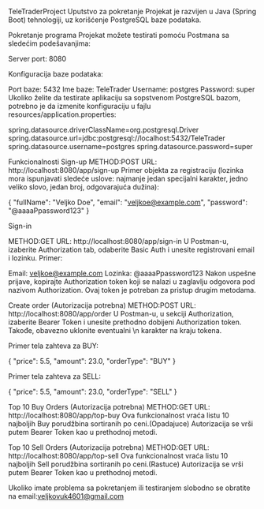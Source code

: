 TeleTraderProject
Uputstvo za pokretanje
Projekat je razvijen u Java (Spring Boot) tehnologiji, uz korišćenje PostgreSQL baze podataka.

Pokretanje programa
Projekat možete testirati pomoću Postmana sa sledećim podešavanjima:

Server port: 8080

Konfiguracija baze podataka:

Port baze: 5432
Ime baze: TeleTrader
Username: postgres
Password: super
Ukoliko želite da testirate aplikaciju sa sopstvenom PostgreSQL bazom, potrebno je da izmenite konfiguraciju u fajlu resources/application.properties:


spring.datasource.driverClassName=org.postgresql.Driver
spring.datasource.url=jdbc:postgresql://localhost:5432/TeleTrader
spring.datasource.username=postgres
spring.datasource.password=super


Funkcionalnosti
Sign-up
METHOD:POST
URL: http://localhost:8080/app/sign-up
Primer objekta za registraciju (lozinka mora ispunjavati sledeće uslove: najmanje jedan specijalni karakter, jedno veliko slovo, jedan broj, odgovarajuća dužina):


{
  "fullName": "Veljko Doe",
  "email": "veljkoe@example.com",
  "password": "@aaaaPpassword123"
}


Sign-in

METHOD:GET
URL: http://localhost:8080/app/sign-in
U Postman-u, izaberite Authorization tab, odaberite Basic Auth i unesite registrovani email i lozinku.
Primer:

Email: veljkoe@example.com
Lozinka: @aaaaPpassword123
Nakon uspešne prijave, kopirajte Authorization token koji se nalazi u zaglavlju odgovora pod nazivom Authorization. Ovaj token je potreban za pristup drugim metodama.

Create order (Autorizacija potrebna)
METHOD:POST
URL: http://localhost:8080/app/order
U Postman-u, u sekciji Authorization, izaberite Bearer Token i unesite prethodno dobijeni Authorization token. Takođe, obavezno uklonite eventualni \n karakter na kraju tokena.

Primer tela zahteva za BUY:

{
  "price": 5.5,
  "amount": 23.0,
  "orderType": "BUY"
}

Primer tela zahteva za SELL:

{
  "price": 5.5,
  "amount": 23.0,
  "orderType": "SELL"
}


Top 10 Buy Orders (Autorizacija potrebna)
METHOD:GET
URL: http://localhost:8080/app/top-buy
Ova funkcionalnost vraća listu 10 najboljih Buy porudžbina sortiranih po ceni.(Opadajuce)
Autorizacija se vrši putem Bearer Token kao u prethodnoj metodi.

Top 10 Sell Orders (Autorizacija potrebna)
METHOD:GET
URL: http://localhost:8080/app/top-sell
Ova funkcionalnost vraća listu 10 najboljih Sell porudžbina sortiranih po ceni.(Rastuce)
Autorizacija se vrši putem Bearer Token kao u prethodnoj metodi.

Ukoliko imate problema sa pokretanjem ili testiranjem slobodno se obratite na email:veljkovuk4601@gmail.com


